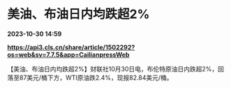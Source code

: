 # 美油、布油日内均跌超2%

**2023-10-30 14:59**

**https://api3.cls.cn/share/article/1502292?os=web&sv=7.7.5&app=CailianpressWeb**

【美油、布油日内均跌超2%】财联社10月30日电，布伦特原油日内跌超2%，回落至87美元/桶下方，WTI原油跌2.4%，现报82.84美元/桶。
